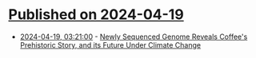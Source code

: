 # [Published on 2024-04-19](index.md)

* [2024-04-19, 03:21:00](https://soylentnews.org/article.pl?sid=24/04/17/2044236&from=rss) - [Newly Sequenced Genome Reveals Coffee's Prehistoric Story, and its Future Under Climate Change](https://soylentnews.org/article.pl?sid=24/04/17/2044236&from=rss)
